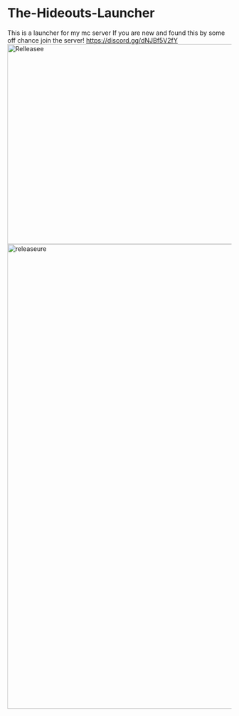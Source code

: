 # The-Hideouts-Launcher
This is a launcher for my mc server
If you are new and found this by some off chance join the server! https://discord.gg/dNJBf5V2fY
<img width="748" height="450" alt="Relleasee" src="https://github.com/user-attachments/assets/adf2dcf8-9d0a-4c82-9ae4-a59f5e12a16e" />
<img width="1918" height="1046" alt="releaseure" src="https://github.com/user-attachments/assets/8b8e74c8-8dd7-47fe-8ffa-75391e1621a9" />
